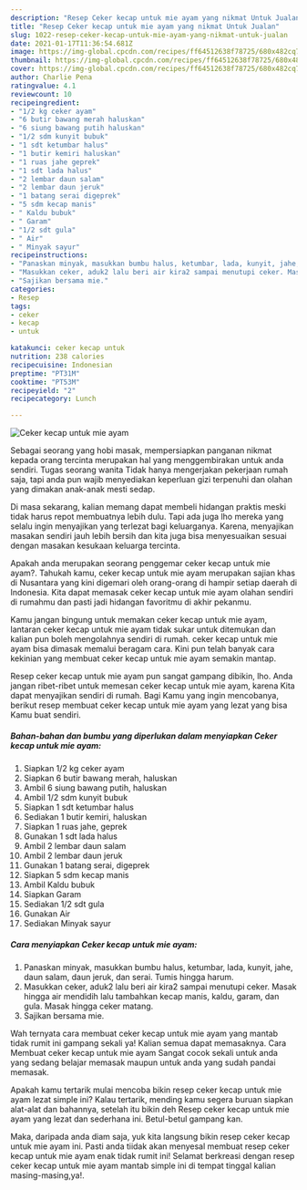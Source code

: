 ```yaml
---
description: "Resep Ceker kecap untuk mie ayam yang nikmat Untuk Jualan"
title: "Resep Ceker kecap untuk mie ayam yang nikmat Untuk Jualan"
slug: 1022-resep-ceker-kecap-untuk-mie-ayam-yang-nikmat-untuk-jualan
date: 2021-01-17T11:36:54.681Z
image: https://img-global.cpcdn.com/recipes/ff64512638f78725/680x482cq70/ceker-kecap-untuk-mie-ayam-foto-resep-utama.jpg
thumbnail: https://img-global.cpcdn.com/recipes/ff64512638f78725/680x482cq70/ceker-kecap-untuk-mie-ayam-foto-resep-utama.jpg
cover: https://img-global.cpcdn.com/recipes/ff64512638f78725/680x482cq70/ceker-kecap-untuk-mie-ayam-foto-resep-utama.jpg
author: Charlie Pena
ratingvalue: 4.1
reviewcount: 10
recipeingredient:
- "1/2 kg ceker ayam"
- "6 butir bawang merah haluskan"
- "6 siung bawang putih haluskan"
- "1/2 sdm kunyit bubuk"
- "1 sdt ketumbar halus"
- "1 butir kemiri haluskan"
- "1 ruas jahe geprek"
- "1 sdt lada halus"
- "2 lembar daun salam"
- "2 lembar daun jeruk"
- "1 batang serai digeprek"
- "5 sdm kecap manis"
- " Kaldu bubuk"
- " Garam"
- "1/2 sdt gula"
- " Air"
- " Minyak sayur"
recipeinstructions:
- "Panaskan minyak, masukkan bumbu halus, ketumbar, lada, kunyit, jahe, daun salam, daun jeruk, dan serai. Tumis hingga harum."
- "Masukkan ceker, aduk2 lalu beri air kira2 sampai menutupi ceker. Masak hingga air mendidih lalu tambahkan kecap manis, kaldu, garam, dan gula. Masak hingga ceker matang."
- "Sajikan bersama mie."
categories:
- Resep
tags:
- ceker
- kecap
- untuk

katakunci: ceker kecap untuk 
nutrition: 238 calories
recipecuisine: Indonesian
preptime: "PT31M"
cooktime: "PT53M"
recipeyield: "2"
recipecategory: Lunch

---
```



![Ceker kecap untuk mie ayam](https://img-global.cpcdn.com/recipes/ff64512638f78725/680x482cq70/ceker-kecap-untuk-mie-ayam-foto-resep-utama.jpg)

Sebagai seorang yang hobi masak, mempersiapkan panganan nikmat kepada orang tercinta merupakan hal yang menggembirakan untuk anda sendiri. Tugas seorang  wanita Tidak hanya mengerjakan pekerjaan rumah saja, tapi anda pun wajib menyediakan keperluan gizi terpenuhi dan olahan yang dimakan anak-anak mesti sedap.

Di masa  sekarang, kalian memang dapat membeli hidangan praktis meski tidak harus repot membuatnya lebih dulu. Tapi ada juga lho mereka yang selalu ingin menyajikan yang terlezat bagi keluarganya. Karena, menyajikan masakan sendiri jauh lebih bersih dan kita juga bisa menyesuaikan sesuai dengan masakan kesukaan keluarga tercinta. 



Apakah anda merupakan seorang penggemar ceker kecap untuk mie ayam?. Tahukah kamu, ceker kecap untuk mie ayam merupakan sajian khas di Nusantara yang kini digemari oleh orang-orang di hampir setiap daerah di Indonesia. Kita dapat memasak ceker kecap untuk mie ayam olahan sendiri di rumahmu dan pasti jadi hidangan favoritmu di akhir pekanmu.

Kamu jangan bingung untuk memakan ceker kecap untuk mie ayam, lantaran ceker kecap untuk mie ayam tidak sukar untuk ditemukan dan kalian pun boleh mengolahnya sendiri di rumah. ceker kecap untuk mie ayam bisa dimasak memalui beragam cara. Kini pun telah banyak cara kekinian yang membuat ceker kecap untuk mie ayam semakin mantap.

Resep ceker kecap untuk mie ayam pun sangat gampang dibikin, lho. Anda jangan ribet-ribet untuk memesan ceker kecap untuk mie ayam, karena Kita dapat menyajikan sendiri di rumah. Bagi Kamu yang ingin mencobanya, berikut resep membuat ceker kecap untuk mie ayam yang lezat yang bisa Kamu buat sendiri.

<!--inarticleads1-->

##### Bahan-bahan dan bumbu yang diperlukan dalam menyiapkan Ceker kecap untuk mie ayam:

1. Siapkan 1/2 kg ceker ayam
1. Siapkan 6 butir bawang merah, haluskan
1. Ambil 6 siung bawang putih, haluskan
1. Ambil 1/2 sdm kunyit bubuk
1. Siapkan 1 sdt ketumbar halus
1. Sediakan 1 butir kemiri, haluskan
1. Siapkan 1 ruas jahe, geprek
1. Gunakan 1 sdt lada halus
1. Ambil 2 lembar daun salam
1. Ambil 2 lembar daun jeruk
1. Gunakan 1 batang serai, digeprek
1. Siapkan 5 sdm kecap manis
1. Ambil  Kaldu bubuk
1. Siapkan  Garam
1. Sediakan 1/2 sdt gula
1. Gunakan  Air
1. Sediakan  Minyak sayur




<!--inarticleads2-->

##### Cara menyiapkan Ceker kecap untuk mie ayam:

1. Panaskan minyak, masukkan bumbu halus, ketumbar, lada, kunyit, jahe, daun salam, daun jeruk, dan serai. Tumis hingga harum.
1. Masukkan ceker, aduk2 lalu beri air kira2 sampai menutupi ceker. Masak hingga air mendidih lalu tambahkan kecap manis, kaldu, garam, dan gula. Masak hingga ceker matang.
1. Sajikan bersama mie.




Wah ternyata cara membuat ceker kecap untuk mie ayam yang mantab tidak rumit ini gampang sekali ya! Kalian semua dapat memasaknya. Cara Membuat ceker kecap untuk mie ayam Sangat cocok sekali untuk anda yang sedang belajar memasak maupun untuk anda yang sudah pandai memasak.

Apakah kamu tertarik mulai mencoba bikin resep ceker kecap untuk mie ayam lezat simple ini? Kalau tertarik, mending kamu segera buruan siapkan alat-alat dan bahannya, setelah itu bikin deh Resep ceker kecap untuk mie ayam yang lezat dan sederhana ini. Betul-betul gampang kan. 

Maka, daripada anda diam saja, yuk kita langsung bikin resep ceker kecap untuk mie ayam ini. Pasti anda tiidak akan menyesal membuat resep ceker kecap untuk mie ayam enak tidak rumit ini! Selamat berkreasi dengan resep ceker kecap untuk mie ayam mantab simple ini di tempat tinggal kalian masing-masing,ya!.

